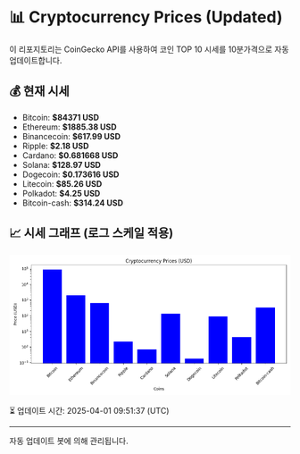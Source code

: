 
# 📊 Cryptocurrency Prices (Updated)

이 리포지토리는 CoinGecko API를 사용하여 코인 TOP 10 시세를 10분가격으로 자동 업데이트합니다.

## 💰 현재 시세
- Bitcoin: **$84371 USD**
- Ethereum: **$1885.38 USD**
- Binancecoin: **$617.99 USD**
- Ripple: **$2.18 USD**
- Cardano: **$0.681668 USD**
- Solana: **$128.97 USD**
- Dogecoin: **$0.173616 USD**
- Litecoin: **$85.26 USD**
- Polkadot: **$4.25 USD**
- Bitcoin-cash: **$314.24 USD**

## 📈 시세 그래프 (로그 스케일 적용)
![Crypto Prices](crypto_prices.png)

⏳ 업데이트 시간: 2025-04-01 09:51:37 (UTC)

---
자동 업데이트 봇에 의해 관리됩니다.

